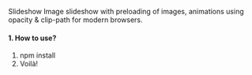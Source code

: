 Slideshow
Image slideshow with preloading of images, animations using opacity & clip-path for modern browsers.
#### 1\. How to use?
1. npm install
2. Voilà!
